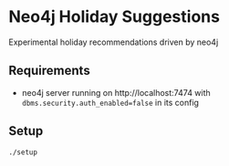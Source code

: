# Neo4j Holiday Suggestions

Experimental holiday recommendations driven by neo4j

## Requirements

- neo4j server running on http://localhost:7474 with `dbms.security.auth_enabled=false` in its config

## Setup

    ./setup

